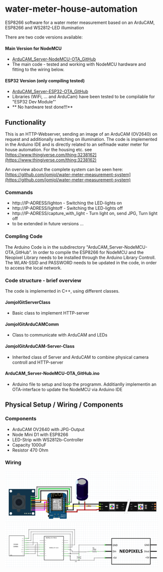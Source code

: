 # water-meter-house-automation
ESP8266 software for a water meter measurement based on an ArduCAM, ESP8266 and WS2812-LED illumination

There are two code versions available:

#### Main Version for NodeMCU
* [ArduCAM_Server-NodeMCU-OTA_GitHub](ArduCAM_Server-NodeMCU-OTA_GitHub)
* The main code - tested and working with NodeMCU hardware and fitting to the wiring below.

#### ESP32 Version (only compiling tested)
* [ArduCAM_Server-ESP32-OTA_GitHub](ArduCAM_Server-ESP32-OTA_GitHub)
* Libraries (WiFi, ... and ArduCam) have been tested to be compilable for "ESP32 Dev Module"'
* ** No hardware test done!!!**

## Functionality

This is an HTTP-Webserver, sending an image of an ArduCAM (OV2640) on request and additionally switching on illumination.
The code is implemented in the Arduino IDE and is directly related to an selfmade water meter for house automation. 
For the housing etc. see  [https://www.thingiverse.com/thing:3238162](https://www.thingiverse.com/thing:3238162)

An overview about the complete system can be seen here: [https://github.com/jomjol/water-meter-measurement-system](https://github.com/jomjol/water-meter-measurement-system)

### Commands
- http://IP-ADRESS/lighton   -   Switching the LED-lights on
- http://IP-ADRESS/lightoff - Switching the LED-lights off
- http://IP-ADRESS/capture_with_light - Turn light on, send JPG, Turn light off
- to be extended in future versions ...

### Compling Code
The Arduino Code is in the subdirectory "ArduCAM_Server-NodeMCU-OTA_GitHub". In order to compile the ESP8266 for NodeMCU and the Neopixel Library needs to be installed through the Arduino Library Controll.
The WLAN-SSID and PASSWORD needs to be updated in the code, in order to access the local network.

### Code structure - brief overview
The code is implemented in C++, using different classes.
#### JomjolGitServerClass
- Basic class to implement HTTP-server
#### JomjolGitArduCAMComm
* Class to communicate with ArduCAM and LEDs
#### JomjolGitArduCAM-Server-Class
- Inherited class of Server and ArduCAM to combine physical camera controll and HTTP-server
#### ArduCAM_Server-NodeMCU-OTA_GitHub.ino
* Arduino file to setup and loop the programm. Additianlly implementin an OTA-interface to update the NodeMCU via Arduino IDE



## Physical Setup / Wiring / Components

### Components
- ArduCAM OV2640 with JPG-Output
- Node Mini D1 with ESP8266
- LED-Strip with WS2812b-Controller
- Capacity 1000uF
- Resistor 470 Ohm

### Wiring
<img src="./images/wiring_sketch_update.png" width="800">
<img src="./images/wiring_drawing.png" width="800">
